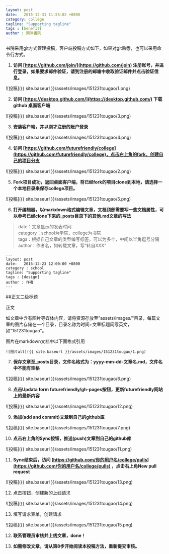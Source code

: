 ```yaml
---
layout: post
date:   2015-12-31 11:55:02 +0800
category: college
tagline: "Supporting tagline"
tags : [benefit]
author : 問津書院
---
```





书院采用git方式管理投稿，客户端投稿方式如下，如果对git熟悉，也可以采用命令行方式。


1. **访问 [https://github.com/join/](https://github.com/join) 注册账号，并进行登录，如果要求邮件验证，请到注册的邮箱中收取验证邮件并点击验证信息。**

![投稿]({{ site.baseurl }}/assets/images/151231tougao/1.png)

2. **访问 [https://desktop.github.com/](https://desktop.github.com/) 下载 github 桌面客户端**

![投稿]({{ site.baseurl }}/assets/images/151231tougao/3.png)

3. **安装客户端，并以刚才注册的账户登录**

![投稿]({{ site.baseurl }}/assets/images/151231tougao/4.png)
	
4. **访问 [https://github.com/futurefriendly/college](https://github.com/futurefriendly/college)，点击右上角的fork，创建自己的项目分支**

![投稿]({{ site.baseurl }}/assets/images/151231tougao/2.png)

5. **Fork项目成功，返回桌面客户端，将已经fork的项目clone到本地，请选择一个本地目录来保存college项目。**

![投稿]({{ site.baseurl }}/assets/images/151231tougao/5.png)

6. **打开编辑器，以markdown格式编辑文章，文档顶部需要写一些文档属性，可以参考已经clone下来的_posts目录下的其他.md文章的写法**
> date：文章显示的发表时间  
> category：school为学院，college为书院  
> tags：根据自己文章的类型编写标签，可以为多个，中间以半角逗号分隔  
> author：作者名，如转载文章，写“转自XXX”


	---
	layout: post
	date:   2015-12-23 12:00:00 +0800
	category : school
	tagline: "Supporting tagline"
	tags : [design]
	author : 作者
	---


##正文二级标题

正文

如文章中含有图片等媒体内容，请将资源存放至"assets/images/"目录，每篇文章的图片存储在一个目录，目录名称为时间+文章标题简写英文，如"151231tougao"。

图片在markdown文档中以下面格式引用

	![图片alt]({{ site.baseurl }}/assets/images/151231tougao/1.png)


7. **保存文章至_posts目录，文件名格式为：yyyy-mm-dd-文章名.md，文件名中不能有空格**

![投稿]({{ site.baseurl }}/assets/images/151231tougao/6.png)

8. **点击Updata form futurefriendly/gh-pages按钮，更新futurefriendly网站上的最新内容**

![投稿]({{ site.baseurl }}/assets/images/151231tougao/12.png)

9. **添加(add and commit)文章到自己的github库**

![投稿]({{ site.baseurl }}/assets/images/151231tougao/7.png)

10. **点击右上角的Sync按钮，推送(push)文章到自己的github库**

![投稿]({{ site.baseurl }}/assets/images/151231tougao/11.png)

11. **Sync结束后，访问 [https://github.com/你的用户名/college/pulls](https://github.com/你的用户名/college/pulls) ，点击右上角New pull request**

![投稿]({{ site.baseurl }}/assets/images/151231tougao/13.png)

12. 点击按钮，创建新的上线请求

![投稿]({{ site.baseurl }}/assets/images/151231tougao/14.png)

13. 填写请求表单，创建请求

![投稿]({{ site.baseurl }}/assets/images/151231tougao/15.png)

12. **联系管理员审核并上线文章，done！**

13. **如需修改文章，请从第8步开始阅读本投稿方法，重新提交审核。**